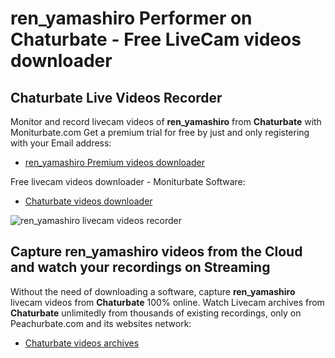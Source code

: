 # ren_yamashiro Performer on Chaturbate - Free LiveCam videos downloader

## Chaturbate Live Videos Recorder

Monitor and record livecam videos of **ren_yamashiro** from **Chaturbate** with Moniturbate.com
Get a premium trial for free by just and only registering with your Email address:
* [ren_yamashiro Premium videos downloader](https://moniturbate.com/request-demo-licence-key.html)

Free livecam videos downloader - Moniturbate Software:
* [Chaturbate videos downloader](https://moniturbate.com/moniturbate-download-software.html)

![ren_yamashiro livecam videos recorder](https://peachurnet.com/templates/moniturbate-software.png)


## Capture ren_yamashiro videos from the Cloud and watch your recordings on Streaming

Without the need of downloading a software, capture **ren_yamashiro** livecam videos from **Chaturbate** 100% online.
Watch Livecam archives from **Chaturbate** unlimitedly from thousands of existing recordings, only on Peachurbate.com and its websites network:
* [Chaturbate videos archives](https://peachurnet.com/)